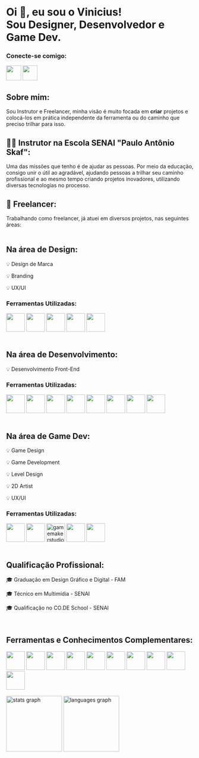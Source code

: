 <h1 align="left">Oi 👋, eu sou o Vinicius! </br>
Sou Designer, Desenvolvedor e Game Dev.</h1>

<h3 align="left">Conecte-se comigo:</h3>
<div>
  <a href="https://www.linkedin.com/in/viniciuszaneti/" target="_blank" style="display: inline-block;">
    <img src="https://cdn.jsdelivr.net/gh/devicons/devicon@latest/icons/linkedin/linkedin-original.svg" height="40" width="40" />
  </a>
  <a href="https://www.behance.net/viniciuszaneti" target="_blank" style="display: inline-block;">
    <img src="https://cdn.jsdelivr.net/gh/devicons/devicon@latest/icons/behance/behance-original.svg" height="40" width="40" />
  </a>
</div>

## Sobre mim:  

Sou Instrutor e Freelancer, minha visão é muito focada em **criar** projetos e colocá-los em prática independente da ferramenta ou do caminho que preciso trilhar para isso.


<h2 align= "left"> 🧑‍🏫 Instrutor na Escola SENAI "Paulo Antônio Skaf":</h2>
Uma das missões que tenho é de ajudar as pessoas. Por meio da educação, consigo unir o útil ao agradável, ajudando pessoas a trilhar seu caminho profissional e ao mesmo tempo criando projetos inovadores, utilizando diversas tecnologias no processo.

<h2 align="left"> 🚀 Freelancer:</h2>
Trabalhando como freelancer, já atuei em diversos projetos, nas seguintes áreas: 

</br>
</br>

## Na área de Design:
<p align="left">
  
 💡 Design de Marca 
  
 💡 Branding
 
 💡 UX/UI
 </p> 
<div>
<h3 align="left">Ferramentas Utilizadas:</h3>
  <img src="https://cdn.jsdelivr.net/gh/devicons/devicon@latest/icons/figma/figma-original.svg" height="50" width="50" />
  <img src="https://cdn.jsdelivr.net/gh/devicons/devicon@latest/icons/illustrator/illustrator-plain.svg" height="50" width="50" />
  <img src="https://cdn.jsdelivr.net/gh/devicons/devicon@latest/icons/photoshop/photoshop-original.svg" height="50" width="50" />
  <img src="https://cdn.jsdelivr.net/gh/devicons/devicon@latest/icons/aftereffects/aftereffects-original.svg" height="50" width="50" />
  <img src="https://cdn.jsdelivr.net/gh/devicons/devicon@latest/icons/premierepro/premierepro-original.svg" height="50" width="50" />
</div> 

</br>

## Na área de Desenvolvimento: 
<p align= "left">
 💡 Desenvolvimento Front-End
</p>

<div>
<h3 align="left">Ferramentas Utilizadas:</h3>
  <div>
  <img src="https://cdn.jsdelivr.net/gh/devicons/devicon@latest/icons/vscode/vscode-original.svg" height="50" width="50" />
  <img src="https://cdn.jsdelivr.net/gh/devicons/devicon@latest/icons/html5/html5-original.svg" height="50" width="50"/>          
  <img src="https://cdn.jsdelivr.net/gh/devicons/devicon@latest/icons/css3/css3-original.svg" height="50" width="50"/>          
  <img src="https://cdn.jsdelivr.net/gh/devicons/devicon/icons/javascript/javascript-original.svg" height="50" width="50"/>
  <img src="https://cdn.jsdelivr.net/gh/devicons/devicon/icons/typescript/typescript-original.svg" height="50" width="50"/>     
  <img src="https://cdn.jsdelivr.net/gh/devicons/devicon/icons/react/react-original.svg" height="50" width="50"/>
  <img src="https://cdn.jsdelivr.net/gh/devicons/devicon@latest/icons/bootstrap/bootstrap-original.svg" height="50" width="50" />
  <img src="https://cdn.jsdelivr.net/gh/devicons/devicon@latest/icons/git/git-original.svg" height="50" width="50" />
</div>
  
</br>

## Na área de Game Dev: 
<p align= "left">
  
💡 Game Design
 
💡 Game Development
 
💡 Level Design
 
💡 2D Artist
 
💡 UX/UI
</p>

<div align="left">  
  <h3 align="left">Ferramentas Utilizadas:</h3>
  <img src="https://cdn.jsdelivr.net/gh/devicons/devicon@latest/icons/visualstudio/visualstudio-original.svg" height="50" width="50" />
  <img src="https://cdn.jsdelivr.net/gh/devicons/devicon@latest/icons/csharp/csharp-original.svg" height="50" width="50" />
  <img src="https://skillicons.dev/icons?i=gamemakerstudio" alt="gamemakerstudio logo" height="50" width="50"  />
  <img src="https://cdn.jsdelivr.net/gh/devicons/devicon@latest/icons/unity/unity-original.svg" height="50" width="50" />
  <img src="https://cdn.jsdelivr.net/gh/devicons/devicon@latest/icons/git/git-original.svg" height="50" width="50" />
</div>

</br>

## Qualificação Profissional:
<p align="left"> 🎓 Graduação em Design Gráfico e Digital - FAM </p>
<p align="left"> 🎓 Técnico em Multimídia - SENAI </p>
<p align="left"> 🎓 Qualificação no CO.DE School - SENAI </p>

</br>

## Ferramentas e Conhecimentos Complementares:
<img src="https://cdn.jsdelivr.net/gh/devicons/devicon@latest/icons/azure/azure-original.svg"  height="50" width="50" />
<img src="https://cdn.jsdelivr.net/gh/devicons/devicon@latest/icons/intellij/intellij-original.svg"  height="50" width="50" />
<img src="https://cdn.jsdelivr.net/gh/devicons/devicon@latest/icons/java/java-original.svg"  height="50" width="50" />
<img src="https://cdn.jsdelivr.net/gh/devicons/devicon@latest/icons/kotlin/kotlin-original.svg"  height="50" width="50" />
<img src="https://cdn.jsdelivr.net/gh/devicons/devicon@latest/icons/spring/spring-original.svg"  height="50" width="50" />
<img src="https://cdn.jsdelivr.net/gh/devicons/devicon@latest/icons/nodejs/nodejs-plain-wordmark.svg"  height="50" width="50" />
<img src="https://cdn.jsdelivr.net/gh/devicons/devicon@latest/icons/mysql/mysql-original-wordmark.svg"  height="50" width="50" />
<img src="https://cdn.jsdelivr.net/gh/devicons/devicon@latest/icons/microsoftsqlserver/microsoftsqlserver-plain-wordmark.svg"  height="50" width="50" />
<img src="https://cdn.jsdelivr.net/gh/devicons/devicon@latest/icons/postman/postman-original.svg"  height="50" width="50" />
<img src="https://cdn.jsdelivr.net/gh/devicons/devicon@latest/icons/insomnia/insomnia-original.svg"  height="50" width="50" />

</br>
</br>

<div align="left">
  <img src="https://github-readme-stats.vercel.app/api?username=Vinicius-Zaneti&hide_title=false&hide_rank=false&show_icons=true&include_all_commits=true&count_private=true&disable_animations=false&theme=midnight-purple&locale=en&hide_border=false&order=1" height="150" alt="stats graph"  />
  <img src="https://github-readme-stats.vercel.app/api/top-langs?username=Vinicius-Zaneti&locale=en&hide_title=false&layout=compact&card_width=320&langs_count=6&theme=midnight-purple&hide_border=false&order=2" height="150" alt="languages graph"  />
</div>
